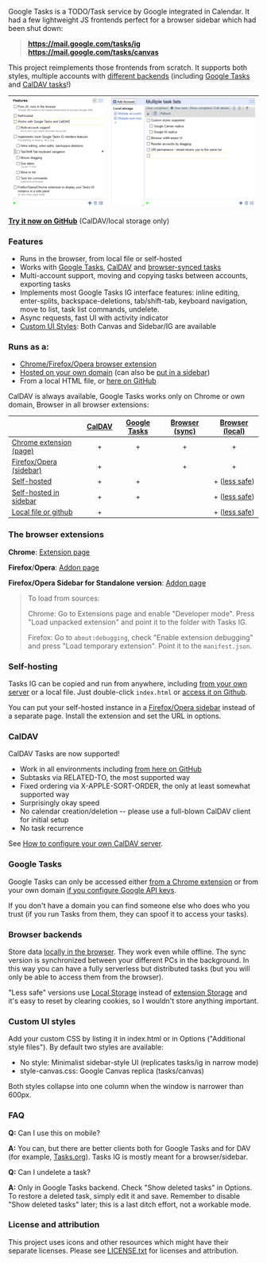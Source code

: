 Google Tasks is a TODO/Task service by Google integrated in Calendar. It had a few lightweight JS frontends perfect for a browser sidebar which had been shut down:

> **https://mail.google.com/tasks/ig**
> **https://mail.google.com/tasks/canvas**

This project reimplements those frontends from scratch. It supports both styles, multiple accounts with [different backends](#backends) (including [Google Tasks](#backend-gtasks) and [CalDAV tasks](#backend-caldav)!)

| <img width="320px" src="docs/screen-features.png" /> | <img width="500px" src="docs/screen-canvas1.png" /> |
|-|-|


**[Try it now on GitHub](https://himselfv.github.io/tasks-ig/)** (CalDAV/local storage only)

### Features
* Runs in the browser, from local file or self-hosted
* Works with [Google Tasks](#backend-gtasks), [CalDAV](#backend-caldav) and [browser-synced tasks](#backend-browser)
* Multi-account support, moving and copying tasks between accounts, exporting tasks
* Implements most Google Tasks IG interface features: inline editing, enter-splits, backspace-deletions, tab/shift-tab, keyboard navigation, move to list, task list commands, undelete.
* Async requests, fast UI with activity indicator
* [Custom UI Styles](#styles): Both Canvas and Sidebar/IG are available

### Runs as a:
* [Chrome/Firefox/Opera browser extension](#extensions)
* [Hosted on your own domain](#self-hosting) (can also be [put in a sidebar](#sidebar-standalone))
* From a local HTML file, or [here on GitHub](https://himselfv.github.io/tasks-ig/)

<a name="backends"></a>CalDAV is always available, Google Tasks works only on Chrome or own domain, Browser in all browser extensions:

|						| [CalDAV](#backend-caldav)| [Google Tasks](#backend-gtasks)	| [Browser (sync)](#backend-browser)	| [Browser (local)](#backend-browser)			|
|------						|:----:	|:----:		|:----:			|:----:			|
| [Chrome extension (page)](#extensions)	| +	| +		| +			| +			|
| [Firefox/Opera (sidebar)](#extensions)	| +	| 		| +			| +			|
| [Self-hosted](#self-hosting)			| +	| +		| 			| + ([less safe](#backend-local-storage))		|
| [Self-hosted in sidebar](#webpanel)		| +	| +		| 			| + ([less safe](#backend-local-storage))		|
| [Local file or github](#self-hosting)		| +	| 		| 			| + ([less safe](#backend-local-storage))		|



### <a name="extensions"></a> The browser extensions

**Chrome**: [Extension page](https://chrome.google.com/webstore/detail/tasks-ig/nemjdegnmkepopaeifiolicbkgldjokn)

**Firefox**/**Opera**: [Addon page](https://addons.mozilla.org/ru/firefox/addon/tasks-ig/)

<a name="webpanel"></a>**Firefox/Opera Sidebar for Standalone version**: [Addon page](https://addons.mozilla.org/ru/firefox/addon/tasks-ig-webpanel/)

> To load from sources:
>
> Chrome: Go to Extensions page and enable "Developer mode". Press "Load unpacked extension" and point it to the folder with Tasks IG.
>
> Firefox: Go to `about:debugging`, check "Enable extension debugging" and press "Load temporary extension". Point it to the `manifest.json`.


### <a name="self-hosting"></a> Self-hosting
Tasks IG can be copied and run from anywhere, including [from your own server](docs/hosting.md) or a local file. Just double-click `index.html` or [access it on Github](https://himselfv.github.io/tasks-ig/).

You can put your self-hosted instance in a [Firefox/Opera sidebar](#webpanel) instead of a separate page. Install the extension and set the URL in options.

### <a name="backend-caldav"></a>CalDAV
CalDAV Tasks are now supported!

* Work in all environments including [from here on GitHub](https://himselfv.github.io/tasks-ig/)
* Subtasks via RELATED-TO, the most supported way
* Fixed ordering via X-APPLE-SORT-ORDER, the only at least somewhat supported way
* Surprisingly okay speed
* No calendar creation/deletion -- please use a full-blown CalDAV client for initial setup
* No task recurrence

See [How to configure your own CalDAV server](docs/hosting.md#caldav).


### <a name="backend-gtasks"></a>Google Tasks
Google Tasks can only be accessed either [from a Chrome extension](#extensions) or from your own domain [if you configure Google API keys](docs/hosting.md#gtasks).

If you don't have a domain you can find someone else who does who you trust (if you run Tasks from them, they can spoof it to access your tasks).


### <a name="backend-browser"></a>Browser backends
Store data [locally in the browser](https://developer.mozilla.org/en-US/docs/Mozilla/Add-ons/WebExtensions/API/storage). They work even while offline. The sync version is synchronized between your different PCs in the background. In this way you can have a fully serverless but distributed tasks (but you will only be able to access them from the browser).

<a name="backend-local-storage"></a>"Less safe" versions use [Local Storage](https://developer.mozilla.org/en-US/docs/Web/API/Window/localStorage) instead of [extension Storage](https://developer.mozilla.org/en-US/docs/Mozilla/Add-ons/WebExtensions/API/storage) and it's easy to reset by clearing cookies, so I wouldn't store anything important.


### <a name="styles"></a> Custom UI styles
Add your custom CSS by listing it in index.html or in Options ("Additional style files"). By default two styles are available:

* No style: Minimalist sidebar-style UI (replicates tasks/ig in narrow mode)
* style-canvas.css: Google Canvas replica (tasks/canvas)

Both styles collapse into one column when the window is narrower than 600px.


### FAQ

**Q:** Can I use this on mobile?

**A:** You can, but there are better clients both for Google Tasks and for DAV (for example, [Tasks.org](https://f-droid.org/ru/packages/org.tasks/)). Tasks IG is mostly meant for a browser/sidebar.

**Q:** Can I undelete a task?

**A:** Only in Google Tasks backend. Check "Show deleted tasks" in Options. To restore a deleted task, simply edit it and save. Remember to disable "Show deleted tasks" later; this is a last ditch effort, not a workable mode.


### License and attribution
This project uses icons and other resources which might have their separate licenses. Please see [LICENSE.txt](LICENSE.txt) for licenses and attribution.
 
